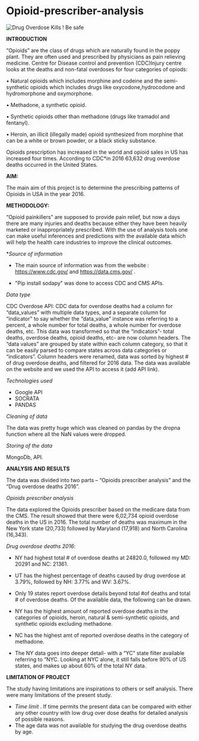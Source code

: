# Opioid-prescriber-analysis


![Drug Overdose Kills ! Be safe ](https://i1.wp.com/thenypost.files.wordpress.com/2017/05/170522-drug-overdoses-feature.jpg?quality=90&strip=all&ssl=1)

**INTRODUCTION**

“Opioids” are the class of drugs which are naturally found in the poppy plant. They are often used and prescribed by physicians as pain relieving medicine. 
Centre for Disease control and prevention (CDC)Injury centre looks at the deaths and non-fatal overdoses for four categories of opiods:

•	Natural opioids which includes morphine and codeine and the semi-synthetic opioids which includes drugs like oxycodone,hydrocodone and hydromorphone and oxymorphone.

•	Methadone, a synthetic opioid.

•	Synthetic opioids other than methadone (drugs like tramadol and fentanyl).

•	Heroin, an illicit (illegally made) opioid synthesized from morphine that can be a white or brown powder, or a black sticky substance.

Opioids prescription has increased in the world and opioid sales in US has increased four times. According to CDC*in 2016 63,632 drug overdose deaths occurred in the United States.

**AIM:**

The main aim of this project is to determine the prescribing patterns of Opioids in USA in the year 2016.

**METHODOLOGY:**

“Opioid painkillers” are supposed to provide pain relief, but now a days there are many injuries and deaths because either they have been heavily marketed or inappropriately prescribed. With the use of analysis tools one can make useful inferences and predictions with the available data which will help the health care industries to improve the clinical outcomes.

**Source of information*

* The main source of information was from the website : https://www.cdc.gov/ and 
https://data.cms.gov/ .

* "Pip install sodapy" was done to access CDC and CMS APIs.

*Data type*

CDC Overdose API:
CDC data for overdose deaths had a column for “data_values” with multiple data types, and a separate column for “indicator” to say whether the “data_value” instance was referring to a percent, a whole number for total deaths, a whole number for overdose deaths, etc.
This data was transformed so that the “indicators”- total deaths, overdose deaths, opioid deaths, etc- are now column headers. The “data values” are grouped by state within each column category, so that it can be easily parsed to compare states across data categories or “indicators”. Column headers were renamed, data was sorted by highest # of drug overdose deaths, and filtered for 2016 data.
The data was available on the website and we used the API to access it (add API link).

*Technologies used*

* Google API
* SOCRATA
* PANDAS

*Cleaning of data*

The data was pretty huge which was cleaned on pandas by the dropna function where all the NaN values were dropped.

*Storing of the data*

MongoDb, API.


**ANALYSIS AND RESULTS**

The data was divided into two parts – “Opioids prescriber analysis” and the “Drug overdose deaths 2016”.

*Opioids prescriber analysis*

The data explored the Opioids prescriber based on the medicare data from the CMS. The result showed that there were 6,02,734 opioid overdose deaths in the US in 2016. The total number of deaths was maximum in the New York state (20,733) followed by Maryland (17,918) and North Carolina (16,343).

*Drug overdose deaths 2016*:

* NY had highest total # of overdose deaths at
24820.0, followed my MD: 20291 and NC: 21361.

* UT has the highest percentage of deaths caused by drug overdose at 3.79%, followed by NH: 3.77% and WV: 3.67%.

* Only 19 states report overdose details beyond total #of deaths and total # of overdose deaths. Of the available data, the following can be drawn.
* NY has the highest amount of reported overdose deaths in the categories of opioids, heroin, natural & semi-synthetic opioids, and synthetic opioids excluding methadone.
* NC has the highest amt of reported overdose deaths in the category of methadone.
* The NY data goes into deeper detail- with a “YC” state filter available referring to “NYC. Looking at NYC alone, it still falls before 90% of US states, and makes up  about 60% of the total NY data.

**LIMITATION OF PROJECT**

The study having limitations are inspirations to others or self analysis.
There were many limitations of the present study.

* *Time limit* . If time permits the present data can be compared with either any other country with low drug over dose deaths for detailed analysis of possible reasons.
* The age data was not available for studying the drug overdose deaths by age.
